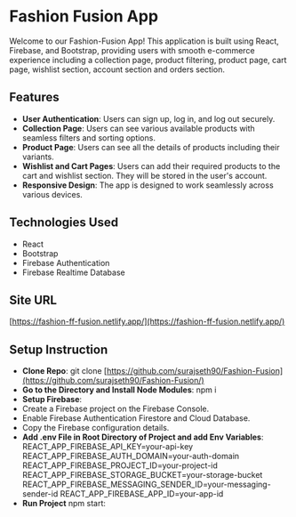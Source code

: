 # Fashion Fusion App

Welcome to our Fashion-Fusion App! This application is built using React, Firebase, and Bootstrap, providing users with smooth e-commerce experience including a collection page, product filtering, product page, cart page, wishlist section, account section and orders section.

## Features

- **User Authentication**: Users can sign up, log in, and log out securely.
- **Collection Page**: Users can see various available products with seamless filters and sorting options.
- **Product Page**: Users can see all the details of products including their variants.
- **Wishlist and Cart Pages**: Users can add their required products to the cart and wishlist section. They will be stored in the user's account.
- **Responsive Design**: The app is designed to work seamlessly across various devices.

## Technologies Used

- React
- Bootstrap
- Firebase Authentication
- Firebase Realtime Database

## Site URL
[https://fashion-ff-fusion.netlify.app/](https://fashion-ff-fusion.netlify.app/)

## Setup Instruction
- **Clone Repo**: git clone [https://github.com/surajseth90/Fashion-Fusion](https://github.com/surajseth90/Fashion-Fusion/)
- **Go to the Directory and Install Node Modules**: npm i
- **Setup Firebase**:
- Create a Firebase project on the Firebase Console.
- Enable Firebase Authentication Firestore and Cloud Database.
- Copy the Firebase configuration details.
- **Add .env File in Root Directory of Project and add Env Variables**:
  REACT_APP_FIREBASE_API_KEY=your-api-key
  REACT_APP_FIREBASE_AUTH_DOMAIN=your-auth-domain
  REACT_APP_FIREBASE_PROJECT_ID=your-project-id
  REACT_APP_FIREBASE_STORAGE_BUCKET=your-storage-bucket
  REACT_APP_FIREBASE_MESSAGING_SENDER_ID=your-messaging-sender-id
  REACT_APP_FIREBASE_APP_ID=your-app-id
- **Run Project** npm start:
